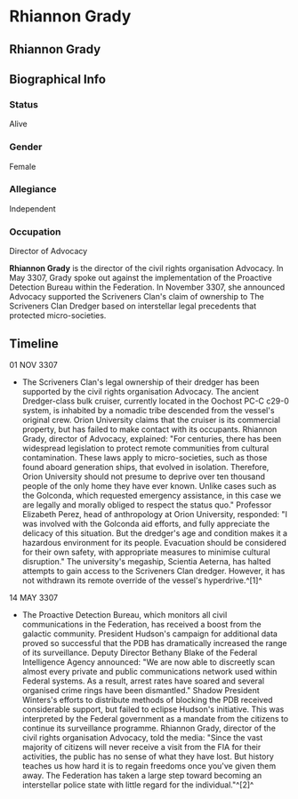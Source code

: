 # Rhiannon Grady
## Rhiannon Grady

		

## Biographical Info

### Status

Alive

### Gender

Female

### Allegiance

Independent

### Occupation

Director of Advocacy

**Rhiannon Grady** is the director of the civil rights organisation Advocacy. In May 3307, Grady spoke out against the implementation of the Proactive Detection Bureau within the Federation. In November 3307, she announced Advocacy supported the Scriveners Clan's claim of ownership to The Scriveners Clan Dredger based on interstellar legal precedents that protected micro-societies.

## Timeline

01 NOV 3307

- The Scriveners Clan's legal ownership of their dredger has been supported by the civil rights organisation Advocacy. The ancient Dredger-class bulk cruiser, currently located in the Oochost PC-C c29-0 system, is inhabited by a nomadic tribe descended from the vessel's original crew. Orion University claims that the cruiser is its commercial property, but has failed to make contact with its occupants. Rhiannon Grady, director of Advocacy, explained: "For centuries, there has been widespread legislation to protect remote communities from cultural contamination. These laws apply to micro-societies, such as those found aboard generation ships, that evolved in isolation. Therefore, Orion University should not presume to deprive over ten thousand people of the only home they have ever known. Unlike cases such as the Golconda, which requested emergency assistance, in this case we are legally and morally obliged to respect the status quo." Professor Elizabeth Perez, head of anthropology at Orion University, responded: "I was involved with the Golconda aid efforts, and fully appreciate the delicacy of this situation. But the dredger's age and condition makes it a hazardous environment for its people. Evacuation should be considered for their own safety, with appropriate measures to minimise cultural disruption." The university's megaship, Scientia Aeterna, has halted attempts to gain access to the Scriveners Clan dredger. However, it has not withdrawn its remote override of the vessel's hyperdrive.^[1]^

14 MAY 3307

- The Proactive Detection Bureau, which monitors all civil communications in the Federation, has received a boost from the galactic community. President Hudson's campaign for additional data proved so successful that the PDB has dramatically increased the range of its surveillance. Deputy Director Bethany Blake of the Federal Intelligence Agency announced: "We are now able to discreetly scan almost every private and public communications network used within Federal systems. As a result, arrest rates have soared and several organised crime rings have been dismantled." Shadow President Winters's efforts to distribute methods of blocking the PDB received considerable support, but failed to eclipse Hudson's initiative. This was interpreted by the Federal government as a mandate from the citizens to continue its surveillance programme. Rhiannon Grady, director of the civil rights organisation Advocacy, told the media: "Since the vast majority of citizens will never receive a visit from the FIA for their activities, the public has no sense of what they have lost. But history teaches us how hard it is to regain freedoms once you've given them away. The Federation has taken a large step toward becoming an interstellar police state with little regard for the individual."^[2]^